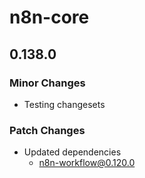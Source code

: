 # n8n-core

## 0.138.0

### Minor Changes

- Testing changesets

### Patch Changes

- Updated dependencies
  - n8n-workflow@0.120.0
